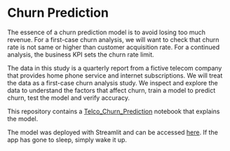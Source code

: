 # Churn Prediction
The essence of a churn prediction model is to avoid losing too much revenue.
For a first-case churn analysis, we will want to check that churn rate is not same or higher than customer acquisition rate. For a continued analysis, the business KPI sets the churn rate limit.

The data in this study is a quarterly report from a fictive telecom company that provides home phone service and internet subscriptions. We will treat the data as a first-case churn analysis study. We inspect and explore the data to understand the factors that affect churn, train a model to predict churn, test the model and verify accuracy.

This repository contains a [Telco_Churn_Prediction]() notebook that explains the model.

The model was deployed with Streamlit and can be accessed [here](https://churn-prediction-itee.streamlit.app/). If the app has gone to sleep, simply wake it up.
